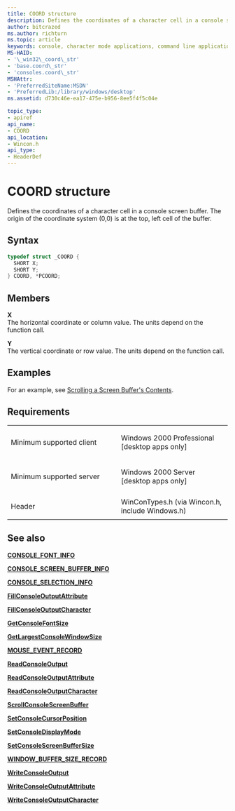 ```yaml
---
title: COORD structure
description: Defines the coordinates of a character cell in a console screen buffer.
author: bitcrazed
ms.author: richturn
ms.topic: article
keywords: console, character mode applications, command line applications, terminal applications, console api
MS-HAID:
- '\_win32\_coord\_str'
- 'base.coord\_str'
- 'consoles.coord\_str'
MSHAttr:
- 'PreferredSiteName:MSDN'
- 'PreferredLib:/library/windows/desktop'
ms.assetid: d730c46e-ea17-475e-b956-8ee5f4f5c04e

topic_type:
- apiref
api_name:
- COORD
api_location:
- Wincon.h
api_type:
- HeaderDef
---
```


# COORD structure


Defines the coordinates of a character cell in a console screen buffer. The origin of the coordinate system (0,0) is at the top, left cell of the buffer.

Syntax
------

```C
typedef struct _COORD {
  SHORT X;
  SHORT Y;
} COORD, *PCOORD;
```

Members
-------

**X**  
The horizontal coordinate or column value. The units depend on the function call.

**Y**  
The vertical coordinate or row value. The units depend on the function call.

Examples
--------

For an example, see [Scrolling a Screen Buffer's Contents](scrolling-a-screen-buffer-s-contents.md).

Requirements
------------

<table>
<colgroup>
<col width="50%" />
<col width="50%" />
</colgroup>
<tbody>
<tr class="odd">
<td><p>Minimum supported client</p></td>
<td><p>Windows 2000 Professional [desktop apps only]</p></td>
</tr>
<tr class="even">
<td><p>Minimum supported server</p></td>
<td><p>Windows 2000 Server [desktop apps only]</p></td>
</tr>
<tr class="odd">
<td><p>Header</p></td>
<td>WinConTypes.h (via Wincon.h, include Windows.h)</td>
</tr>
</tbody>
</table>

## <span id="see_also"></span>See also


[**CONSOLE\_FONT\_INFO**](console-font-info-str.md)

[**CONSOLE\_SCREEN\_BUFFER\_INFO**](console-screen-buffer-info-str.md)

[**CONSOLE\_SELECTION\_INFO**](console-selection-info-str.md)

[**FillConsoleOutputAttribute**](fillconsoleoutputattribute.md)

[**FillConsoleOutputCharacter**](fillconsoleoutputcharacter.md)

[**GetConsoleFontSize**](getconsolefontsize.md)

[**GetLargestConsoleWindowSize**](getlargestconsolewindowsize.md)

[**MOUSE\_EVENT\_RECORD**](mouse-event-record-str.md)

[**ReadConsoleOutput**](readconsoleoutput.md)

[**ReadConsoleOutputAttribute**](readconsoleoutputattribute.md)

[**ReadConsoleOutputCharacter**](readconsoleoutputcharacter.md)

[**ScrollConsoleScreenBuffer**](scrollconsolescreenbuffer.md)

[**SetConsoleCursorPosition**](setconsolecursorposition.md)

[**SetConsoleDisplayMode**](setconsoledisplaymode.md)

[**SetConsoleScreenBufferSize**](setconsolescreenbuffersize.md)

[**WINDOW\_BUFFER\_SIZE\_RECORD**](window-buffer-size-record-str.md)

[**WriteConsoleOutput**](writeconsoleoutput.md)

[**WriteConsoleOutputAttribute**](writeconsoleoutputattribute.md)

[**WriteConsoleOutputCharacter**](writeconsoleoutputcharacter.md)

 

 




